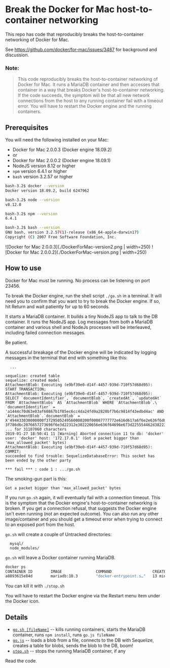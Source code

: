 # Break the Docker for Mac host-to-container networking

This repo has code that reproducibly breaks the host-to-container networking of Docker for Mac.

See https://github.com/docker/for-mac/issues/3487 for background and discussion.

### Note:
> This code reproducibly breaks the host-to-container networking of Docker for Mac.
It runs a MariaDB container and then accesses that container in a way that breaks Docker's host-to-container networking.
If the code succeeds, the symptom will be that all new network connections from the host to any running container fail with a timeout error.
You will have to restart the Docker engine and the running containers.

## Prerequisites

You will need the following installed on your Mac:
* Docker for Mac 2.0.0.3 (Docker engine 18.09.2)
* or
* Docker for Mac 2.0.0.2 (Docker engine 18.09.1)
* NodeJS version 8.12 or higher
* `npm` version 6.4.1 or higher
* `bash` version 3.2.57 or higher

```bash
bash-3.2$ docker --version
Docker version 18.09.2, build 6247962

bash-3.2$ node --version
v8.12.0

bash-3.2$ npm --version
6.4.1

bash-3.2$ bash --version
GNU bash, version 3.2.57(1)-release (x86_64-apple-darwin17)
Copyright (C) 2007 Free Software Foundation, Inc.
```
![Docker for Mac 2.0.0.3](./DockerForMac-version2.png | width=250)
![Docker for Mac 2.0.0.2](./DockerForMac-version.png | width=250)

## How to use

Docker for Mac must be running.
No process can be listening on port 23456.

To break the Docker engine, run the shell script `./go.sh` in a terminal.
It will need you to confirm that you want to try to break the Docker engine.
If so, hit Return and wait patiently for up to 60 seconds.

It starts a MariaDB container.
It builds a tiny NodeJS app to talk to the DB container.
It runs the NodeJS app.
Log messages from both a MariaDB container and various shell and NodeJs processes will be interleaved, including failed connection messages.

Be patient.

A successful breakage of the Docker engine will be indicated by logging messages in the terminal that end with something like this:
```
  ...

sequelize: created table
sequelize: created model
AttachmentBlob: Executing (e9bf39e0-d14f-4457-939d-710f57d68d95): START TRANSACTION;
AttachmentBlob: Executing (e9bf39e0-d14f-4457-939d-710f57d68d95): SELECT `documentIdentifier`, `documentBlob`, `createdAt`, `updatedAt` FROM `AttachmentBlobs` AS `AttachmentBlob` WHERE `AttachmentBlob`.\
`documentIdentifier` = 'a1444c70d63e03af60867b1f05ec6cc4da24fd9a2820bf7b6c9814f43edbd4ac' AND `AttachmentBlob`.`documentBlob` = X'494433030000000f3729505249560000200f00007777772e616d617a6f6e2e636f6d003c\
3f786d6c2076657273696f6e3d22312e302220656e636f64696e673d225554462d38223f3e0a3c756974733a5549545320786d6c6e733a7873693d226874 ... for 31107060 characters
2019-01-27 18:50:41 11 [Warning] Aborted connection 11 to db: 'docker' user: 'docker' host: '172.17.0.1' (Got a packet bigger than 'max_allowed_packet' bytes)
AttachmentBlob: Executing (e9bf39e0-d14f-4457-939d-710f57d68d95): COMMIT;
succeeded to find trouble: SequelizeDatabaseError: This socket has been ended by the other party

*** fail *** : code 1 : .../go.sh
```
The smoking-gun part is this:
```
Got a packet bigger than 'max_allowed_packet' bytes
```

If you run `go.sh` again, it will eventually fail with a connection timeout.
This is the symptom that the Docker engine's host-to-container networking is broken.
If you get a connection refusal, that suggests the Docker engine isn't even running (not an expected outcome).
You can also run any other image/container and you should get a timeout error when trying to connect to an exposed port from the host.


`go.sh` will create a couple of Untracked directories:
```
  mysql/
  node_modules/
```

`go.sh` will leave a Docker container running MariaDB.
```bash
docker ps
CONTAINER ID        IMAGE               COMMAND                  CREATED             STATUS              PORTS                    NAMES
a8893615e84d        mariadb:10.3        "docker-entrypoint.s…"   13 minutes ago      Up 13 minutes       0.0.0.0:23456->3306/tcp   dockerbug
```
You can kill it with `./stop.sh`


You will have to restart the Docker engine via the Restart menu item under the Docker icon.

## Details

* [`go.sh [fileName]`](./go.sh) -- kills running containers, starts the MariaDB container, runs `npm install`, runs `go.js fileName`
* [`go.js`](./go.js) -- loads a blob from a file, connects to the DB with Sequelize, creates a table for blobs, sends the blob to the DB, boom!
* [`stop.sh`](./stop.sh) -- stops the running MariaDB container, if any

Read the code.
